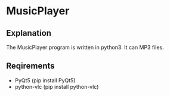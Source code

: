 # MusicPlayer

## Explanation
The MusicPlayer program is written in python3.
It can MP3 files.

## Reqirements
- PyQt5 (pip install PyQt5)
- python-vlc (pip install python-vlc)

